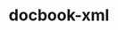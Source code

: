 ---
title: "docbook-xml"
layout: cache
categories: [package, develop]
meta: {"compilers": ["none"], "num_specs": 19, "num_specs_by_stack": {"hep": 19, "root": 19}, "oss": ["ubuntu22.04", "ubuntu24.04"], "platforms": ["linux"], "stacks": ["hep", "root"], "targets": ["x86_64_v3"], "versions": ["4.5"]}
spec_details: [{"compiler": "none", "hash": "2x2t577d6n4cmpeg2srmmro6blt5w6qv", "os": "ubuntu22.04", "platform": "linux", "size": "-", "stacks": ["hep", "root"], "target": "x86_64_v3", "variants": ["build_system=generic"], "versions": ["4.5"]}, {"compiler": "none", "hash": "bd23vb6nf5b6srhk5db5k2f4pmpnevte", "os": "ubuntu24.04", "platform": "linux", "size": "-", "stacks": ["hep", "root"], "target": "x86_64_v3", "variants": ["build_system=generic"], "versions": ["4.5"]}, {"compiler": "none", "hash": "c3exoob3gintbznkkqghthwvpw5e6dvd", "os": "ubuntu22.04", "platform": "linux", "size": "-", "stacks": ["hep", "root"], "target": "x86_64_v3", "variants": ["build_system=generic"], "versions": ["4.5"]}, {"compiler": "none", "hash": "c6ziunj2qzqeqkldp2mpin23anhbdtfz", "os": "ubuntu22.04", "platform": "linux", "size": "-", "stacks": ["hep", "root"], "target": "x86_64_v3", "variants": ["build_system=generic"], "versions": ["4.5"]}, {"compiler": "none", "hash": "ccwjdovy56s233ze2wykk32dtdoakxum", "os": "ubuntu22.04", "platform": "linux", "size": "-", "stacks": ["hep", "root"], "target": "x86_64_v3", "variants": ["build_system=generic"], "versions": ["4.5"]}, {"compiler": "none", "hash": "hgswvcpknjpalxlui6p66oftswzw3h7q", "os": "ubuntu22.04", "platform": "linux", "size": "-", "stacks": ["hep", "root"], "target": "x86_64_v3", "variants": ["build_system=generic"], "versions": ["4.5"]}, {"compiler": "none", "hash": "hke426v72nngyjjkqu3zctwdztc5km7g", "os": "ubuntu22.04", "platform": "linux", "size": "-", "stacks": ["hep", "root"], "target": "x86_64_v3", "variants": ["build_system=generic"], "versions": ["4.5"]}, {"compiler": "none", "hash": "j63brxnunuusvcfl7amri3brlhe6p2el", "os": "ubuntu24.04", "platform": "linux", "size": "-", "stacks": ["hep", "root"], "target": "x86_64_v3", "variants": ["build_system=generic"], "versions": ["4.5"]}, {"compiler": "none", "hash": "jttl5ajq5n2ck7crefvjpbolrwwgdghd", "os": "ubuntu22.04", "platform": "linux", "size": "-", "stacks": ["hep", "root"], "target": "x86_64_v3", "variants": ["build_system=generic"], "versions": ["4.5"]}, {"compiler": "none", "hash": "ouytdqgjrwvpzuk4uqloy6wywy5eii2n", "os": "ubuntu22.04", "platform": "linux", "size": "-", "stacks": ["hep", "root"], "target": "x86_64_v3", "variants": ["build_system=generic"], "versions": ["4.5"]}, {"compiler": "none", "hash": "td4bbs5uvhaohj2twsrftoe2lste6r44", "os": "ubuntu22.04", "platform": "linux", "size": "-", "stacks": ["hep", "root"], "target": "x86_64_v3", "variants": ["build_system=generic"], "versions": ["4.5"]}, {"compiler": "none", "hash": "ukuh6dp4cl2whsxkru75hs7hrqc2qsqp", "os": "ubuntu22.04", "platform": "linux", "size": "-", "stacks": ["hep", "root"], "target": "x86_64_v3", "variants": ["build_system=generic"], "versions": ["4.5"]}, {"compiler": "none", "hash": "vna6ekjhkceiedotmcak4zhmddp3uu55", "os": "ubuntu22.04", "platform": "linux", "size": "-", "stacks": ["hep", "root"], "target": "x86_64_v3", "variants": ["build_system=generic"], "versions": ["4.5"]}, {"compiler": "none", "hash": "vrljl3ln5aeecf74uvyxixze5rgydepf", "os": "ubuntu24.04", "platform": "linux", "size": "-", "stacks": ["hep", "root"], "target": "x86_64_v3", "variants": ["build_system=generic"], "versions": ["4.5"]}, {"compiler": "none", "hash": "w6onypnxry3nvdqaowgm3vsi5rrwbgum", "os": "ubuntu22.04", "platform": "linux", "size": "-", "stacks": ["hep", "root"], "target": "x86_64_v3", "variants": ["build_system=generic"], "versions": ["4.5"]}, {"compiler": "none", "hash": "wcaglpyo2fk2366zhzeoz7gkte4torsn", "os": "ubuntu22.04", "platform": "linux", "size": "-", "stacks": ["hep", "root"], "target": "x86_64_v3", "variants": ["build_system=generic"], "versions": ["4.5"]}, {"compiler": "none", "hash": "xoe7wkvijakungf3ktbfvhpjm6y2ren5", "os": "ubuntu22.04", "platform": "linux", "size": "-", "stacks": ["hep", "root"], "target": "x86_64_v3", "variants": ["build_system=generic"], "versions": ["4.5"]}, {"compiler": "none", "hash": "ykntjuhl5wrbgvvrkvza53fdyqkuuble", "os": "ubuntu22.04", "platform": "linux", "size": "-", "stacks": ["hep", "root"], "target": "x86_64_v3", "variants": ["build_system=generic"], "versions": ["4.5"]}, {"compiler": "none", "hash": "zqntwtv6xdds6oifpspd3yaqsevfm5te", "os": "ubuntu22.04", "platform": "linux", "size": "-", "stacks": ["hep", "root"], "target": "x86_64_v3", "variants": ["build_system=generic"], "versions": ["4.5"]}]
---